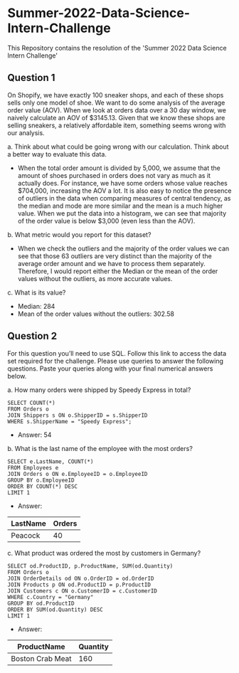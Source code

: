 # Summer-2022-Data-Science-Intern-Challenge

This Repository contains the resolution of the 'Summer 2022 Data Science Intern Challenge'

## Question 1
 On Shopify, we have exactly 100 sneaker shops, and each of these shops sells only one model of shoe. We want to do some analysis of the average order value (AOV).  When we look at orders data over a 30 day window, we naively calculate an AOV of $3145.13. Given that we know these shops are selling sneakers, a relatively       affordable item, something seems wrong with our analysis. 

  a. Think about what could be going wrong with our calculation. Think about a better way to evaluate this data. 
   - When the total order amount is divided by 5,000, we assume that the amount of shoes purchased in orders does not vary as much as it actually does. For instance, we have some orders whose value reaches $704,000, increasing the AOV a lot. It is also easy to notice the presence of outliers in the data when comparing measures of central tendency, as the median and mode are more similar and the mean is a much higher value.
When we put the data into a histogram, we can see that majority of the order value is below $3,000 (even less than the AOV).

  b. What metric would you report for this dataset? 
   - When we check the outliers and the majority of the order values we can see that those 63 outliers are very distinct than the majority of the average order amount and we have to process them separately. Therefore, I would report either the Median or the mean of the order values without the outliers, as more accurate values.
 
  c. What is its value?
   - Median: 284
   - Mean of the order values without the outliers: 302.58
  

## Question 2
 For this question you’ll need to use SQL. Follow this link to access the data set required for the challenge. Please use queries to answer the following questions. Paste your queries along with your final numerical answers below.
 
  a. How many orders were shipped by Speedy Express in total?
     
```mysql
SELECT COUNT(*) 
FROM Orders o
JOIN Shippers s ON o.ShipperID = s.ShipperID
WHERE s.ShipperName = "Speedy Express";
```

  - Answer: 54 
     
  b. What is the last name of the employee with the most orders?
  
```mysql
SELECT e.LastName, COUNT(*)
FROM Employees e
JOIN Orders o ON e.EmployeeID = o.EmployeeID
GROUP BY o.EmployeeID 
ORDER BY COUNT(*) DESC
LIMIT 1
```
   - Answer: 
  
|LastName|Orders|
|--------|------|
|Peacock |  40  |

  c. What product was ordered the most by customers in Germany?
  
```mysql
SELECT od.ProductID, p.ProductName, SUM(od.Quantity)
FROM Orders o
JOIN OrderDetails od ON o.OrderID = od.OrderID
JOIN Products p ON od.ProductID = p.ProductID
JOIN Customers c ON o.CustomerID = c.CustomerID
WHERE c.Country = "Germany"
GROUP BY od.ProductID
ORDER BY SUM(od.Quantity) DESC
LIMIT 1
```
   - Answer: 
  
|    ProductName     |Quantity|
|--------------------|--------|
|Boston Crab Meat    |   160  |
 
  
